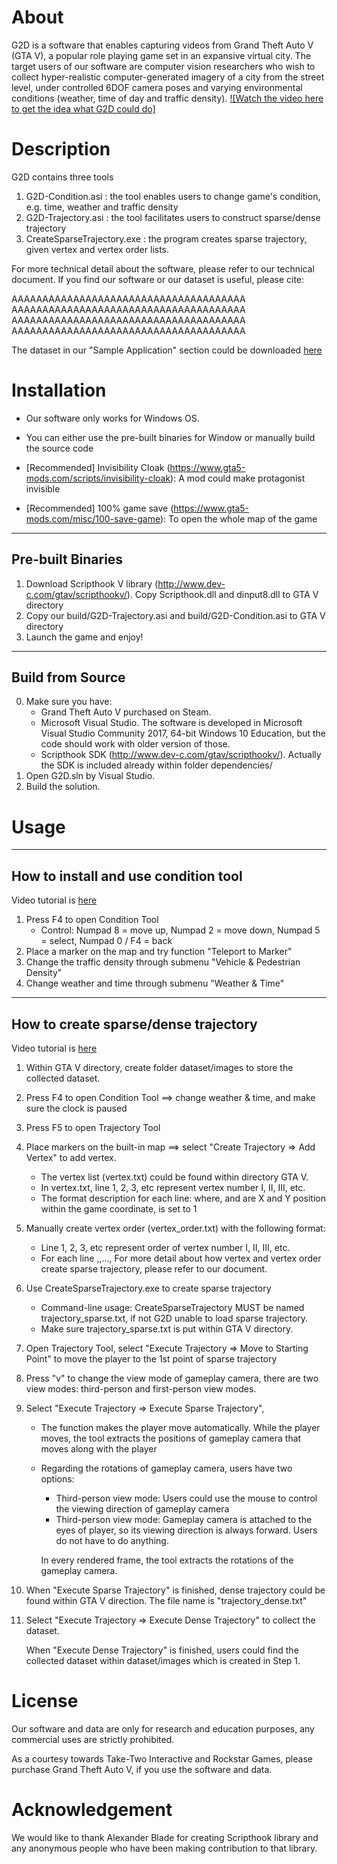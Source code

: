 About
============
G2D is a software that enables capturing videos from Grand Theft Auto V (GTA V), a popular role playing game set in an expansive virtual city. The target users of our software are computer vision researchers who wish to collect hyper-realistic computer-generated imagery of a city from the street level, under controlled 6DOF camera poses and varying environmental conditions (weather, time of day and traffic density). [![Watch the video here to get the idea what G2D could do]](https://youtu.be/cA7G-4YVBeU)

Description
============

G2D contains three tools
1. G2D-Condition.asi    : the tool enables users to change game's condition, e.g. time, weather and traffic density
2. G2D-Trajectory.asi   : the tool facilitates users to construct sparse/dense trajectory
3. CreateSparseTrajectory.exe : the program creates sparse trajectory, given vertex and vertex order lists.

For more technical detail about the software, please refer to our technical document. If you find our software or our dataset is useful, please cite:

AAAAAAAAAAAAAAAAAAAAAAAAAAAAAAAAAAAAAA
AAAAAAAAAAAAAAAAAAAAAAAAAAAAAAAAAAAAAA
AAAAAAAAAAAAAAAAAAAAAAAAAAAAAAAAAAAAAA
AAAAAAAAAAAAAAAAAAAAAAAAAAAAAAAAAAAAAA

The dataset in our "Sample Application" section could be downloaded [here](https://goo.gl/DNzxHx)

Installation
============
+ Our software only works for Windows OS.

+ You can either use the pre-built binaries for Window or manually build the source code
 
+ [Recommended] Invisibility Cloak (https://www.gta5-mods.com/scripts/invisibility-cloak): A mod could make protagonist invisible

+ [Recommended] 100% game save (https://www.gta5-mods.com/misc/100-save-game): To open the whole map of the game

------------------
Pre-built Binaries
------------------

1. Download Scripthook V library (http://www.dev-c.com/gtav/scripthookv/). Copy Scripthook.dll and dinput8.dll to GTA V directory
2. Copy our build/G2D-Trajectory.asi and build/G2D-Condition.asi to GTA V directory
3. Launch the game and enjoy!

------------------
Build from Source
------------------

0. Make sure you have:
    + Grand Theft Auto V purchased on Steam.
    + Microsoft Visual Studio. The software is developed in Microsoft Visual Studio Community 2017, 64-bit Windows 10 Education, but the code should work with older version of those.
    + Scripthook SDK (http://www.dev-c.com/gtav/scripthookv/). Actually the SDK is included already within folder dependencies/
1. Open G2D.sln by Visual Studio.
2. Build the solution.

Usage
============

------------------
How to install and use condition tool
------------------

Video tutorial is [here](https://youtu.be/TlI6C46e3_0)

1. Press F4 to open Condition Tool
    * Control: Numpad 8 = move up, Numpad 2 = move down, Numpad 5 = select, Numpad 0 / F4 = back
2. Place a marker on the map and try function "Teleport to Marker"
3. Change the traffic density through submenu "Vehicle & Pedestrian Density"
4. Change weather and time through submenu "Weather & Time"

------------------
How to create sparse/dense trajectory
------------------

Video tutorial is [here](https://youtu.be/Tf9MXrZ2NFM)

1. Within GTA V directory, create folder dataset/images to store the collected dataset.
2. Press F4 to open Condition Tool ==> change weather & time, and make sure the clock is paused
3. Press F5 to open Trajectory Tool
4. Place markers on the built-in map ==> select "Create Trajectory => Add Vertex" to add vertex. 
      * The vertex list (vertex.txt) could be found within directory GTA V.
      * In vertex.txt, line 1, 2, 3, etc represent vertex number I, II, III, etc.
      * The format description for each line: 
      <X> <Y> <Z>
      where, <X> and <Y> are X and Y position within the game coordinate, <Z> is set to 1
5. Manually create vertex order (vertex_order.txt) with the following format:
      * Line 1, 2, 3, etc represent order of vertex number I, II, III, etc.
      * For each line
      <order index>,<order index>,...,<order index N>
      For more detail about how vertex and vertex order create sparse trajectory, please refer to our document.
6. Use CreateSparseTrajectory.exe to create sparse trajectory
      * Command-line usage: CreateSparseTrajectory <vertex list> <vertex order list> <sparse trajectory file>
        <sparse trajectory file> MUST be named trajectory_sparse.txt, if not G2D unable to load sparse trajectory.
      * Make sure trajectory_sparse.txt is put within GTA V directory.
7. Open Trajectory Tool, select "Execute Trajectory => Move to Starting Point" to move the player to the 1st point of sparse trajectory
8. Press "v" to change the view mode of gameplay camera, there are two view modes: third-person and first-person view modes.
9. Select "Execute Trajectory => Execute Sparse Trajectory", 
      * The function makes the player move automatically. While the player moves, the tool extracts the positions of gameplay camera that moves along with the player
      * Regarding the rotations of gameplay camera, users have two options:
          + Third-person view mode: Users could use the mouse to control the viewing direction of gameplay camera
          + Third-person view mode: Gameplay camera is attached to the eyes of player, so its viewing direction is always forward. Users do not have to do anything.
        
        In every rendered frame, the tool extracts the rotations of the gameplay camera.
10. When "Execute Sparse Trajectory" is finished, dense trajectory could be found within GTA V direction. The file name is "trajectory_dense.txt"
11. Select "Execute Trajectory => Execute Dense Trajectory" to collect the dataset. 

    When "Execute Dense Trajectory" is finished, users could find the collected dataset within dataset/images which is created in Step 1.
    
License
============

Our software and data are only for research and education purposes, any commercial uses are strictly prohibited.

As a courtesy towards Take-Two Interactive and Rockstar Games, please purchase Grand Theft Auto V, if you use the software and data.

Acknowledgement
============

We would like to thank Alexander Blade for creating Scripthook library and any anonymous people who have been making contribution to that library.
